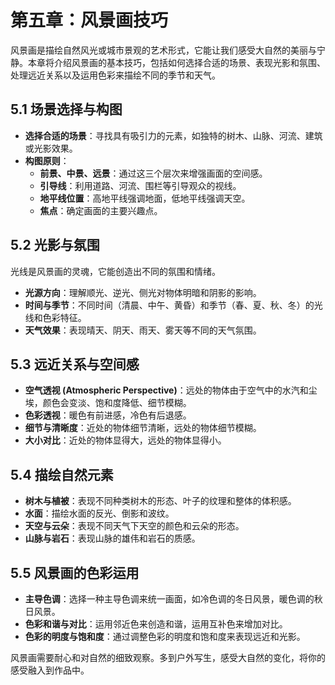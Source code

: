 # 第五章：风景画技巧

风景画是描绘自然风光或城市景观的艺术形式，它能让我们感受大自然的美丽与宁静。本章将介绍风景画的基本技巧，包括如何选择合适的场景、表现光影和氛围、处理远近关系以及运用色彩来描绘不同的季节和天气。

## 5.1 场景选择与构图

*   **选择合适的场景**：寻找具有吸引力的元素，如独特的树木、山脉、河流、建筑或光影效果。
*   **构图原则**：
    *   **前景、中景、远景**：通过这三个层次来增强画面的空间感。
    *   **引导线**：利用道路、河流、围栏等引导观众的视线。
    *   **地平线位置**：高地平线强调地面，低地平线强调天空。
    *   **焦点**：确定画面的主要兴趣点。

## 5.2 光影与氛围

光线是风景画的灵魂，它能创造出不同的氛围和情绪。

*   **光源方向**：理解顺光、逆光、侧光对物体明暗和阴影的影响。
*   **时间与季节**：不同时间（清晨、中午、黄昏）和季节（春、夏、秋、冬）的光线和色彩特征。
*   **天气效果**：表现晴天、阴天、雨天、雾天等不同的天气氛围。

## 5.3 远近关系与空间感

*   **空气透视 (Atmospheric Perspective)**：远处的物体由于空气中的水汽和尘埃，颜色会变淡、饱和度降低、细节模糊。
*   **色彩透视**：暖色有前进感，冷色有后退感。
*   **细节与清晰度**：近处的物体细节清晰，远处的物体细节模糊。
*   **大小对比**：近处的物体显得大，远处的物体显得小。

## 5.4 描绘自然元素

*   **树木与植被**：表现不同种类树木的形态、叶子的纹理和整体的体积感。
*   **水面**：描绘水面的反光、倒影和波纹。
*   **天空与云朵**：表现不同天气下天空的颜色和云朵的形态。
*   **山脉与岩石**：表现山脉的雄伟和岩石的质感。

## 5.5 风景画的色彩运用

*   **主导色调**：选择一种主导色调来统一画面，如冷色调的冬日风景，暖色调的秋日风景。
*   **色彩和谐与对比**：运用邻近色来创造和谐，运用互补色来增加对比。
*   **色彩的明度与饱和度**：通过调整色彩的明度和饱和度来表现远近和光影。

风景画需要耐心和对自然的细致观察。多到户外写生，感受大自然的变化，将你的感受融入到作品中。
